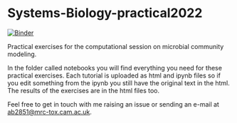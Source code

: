 # Systems-Biology-practical2022
[![Binder](https://mybinder.org/badge_logo.svg)](https://mybinder.org/v2/gh/arianccbasile/Systems-Biology-practical2022/HEAD)


Practical exercises for the computational session on microbial community modeling.

In the folder called notebooks you will find everything you need for these practical exercises. Each tutorial is uploaded as html and ipynb files so if you edit something from the ipynb you still have the original text in the html. The results of the exercises are in the html files too. 



Feel free to get in touch with me raising an issue or sending an e-mail at ab2851@mrc-tox.cam.ac.uk.
